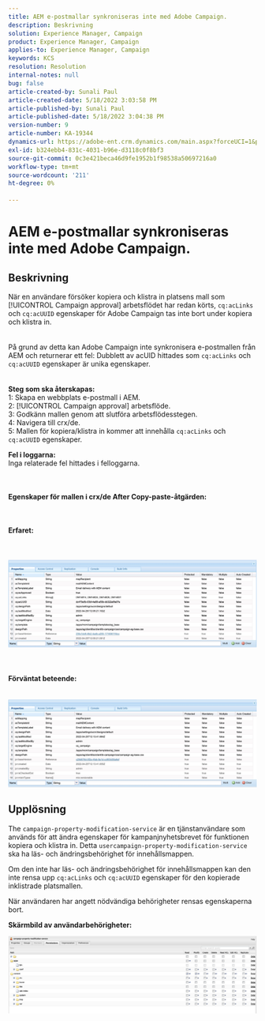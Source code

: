 ```yaml
---
title: AEM e-postmallar synkroniseras inte med Adobe Campaign.
description: Beskrivning
solution: Experience Manager, Campaign
product: Experience Manager, Campaign
applies-to: Experience Manager, Campaign
keywords: KCS
resolution: Resolution
internal-notes: null
bug: false
article-created-by: Sunali Paul
article-created-date: 5/18/2022 3:03:58 PM
article-published-by: Sunali Paul
article-published-date: 5/18/2022 3:04:38 PM
version-number: 9
article-number: KA-19344
dynamics-url: https://adobe-ent.crm.dynamics.com/main.aspx?forceUCI=1&pagetype=entityrecord&etn=knowledgearticle&id=69a1eeb9-bbd6-ec11-a7b5-000d3a3adbfc
exl-id: b324ebb4-831c-4031-b96e-d3118c0f8bf3
source-git-commit: 0c3e421beca46d9fe1952b1f98538a50697216a0
workflow-type: tm+mt
source-wordcount: '211'
ht-degree: 0%

---
```


# AEM e-postmallar synkroniseras inte med Adobe Campaign.

## Beskrivning

När en användare försöker kopiera och klistra in platsens mall som [!UICONTROL Campaign approval] arbetsflödet har redan körts, `cq:acLinks` och `cq:acUUID` egenskaper för Adobe Campaign tas inte bort under kopiera och klistra in.
<br> <br><br>På grund av detta kan Adobe Campaign inte synkronisera e-postmallen från AEM och returnerar ett fel: Dubblett av acUID hittades som `cq:acLinks` och `cq:acUUID` egenskaper är unika egenskaper.
<br> <br><br><b>Steg som ska återskapas:</b>
<br>1: Skapa en webbplats e-postmall i AEM.
<br>2: [!UICONTROL Campaign approval] arbetsflöde.
<br>3: Godkänn mallen genom att slutföra arbetsflödesstegen.
<br>4: Navigera till crx/de.
<br>5: Mallen för kopiera/klistra in kommer att innehålla `cq:acLinks` och `cq:acUUID` egenskaper.

<b>Fel i loggarna:</b>
<br>Inga relaterade fel hittades i felloggarna.<br><br> <br><br><b>Egenskaper för mallen i crx/de After Copy-paste-åtgärden:</b><br><br> <br><br><b>Erfaret:</b><br><br> <br><br>![](assets/___6aa1eeb9-bbd6-ec11-a7b5-000d3a3adbfc___.jpeg)<br><br> <br><br><b>Förväntat beteende:</b>
<br> <br><br>![](assets/___6ca1eeb9-bbd6-ec11-a7b5-000d3a3adbfc___.jpeg)

## Upplösning


The `campaign-property-modification-service` är en tjänstanvändare som används för att ändra egenskaper för kampanjnyhetsbrevet för funktionen kopiera och klistra in.
Detta `usercampaign-property-modification-service` ska ha läs- och ändringsbehörighet för innehållsmappen.

Om den inte har läs- och ändringsbehörighet för innehållsmappen kan den inte rensa upp `cq:acLinks` och `cq:acUUID` egenskaper för den kopierade inklistrade platsmallen.

När användaren har angett nödvändiga behörigheter rensas egenskaperna bort.

<b>Skärmbild av användarbehörigheter:</b>

![](assets/5443ef52-35cc-ec11-a7b5-6045bd00db33.png)
